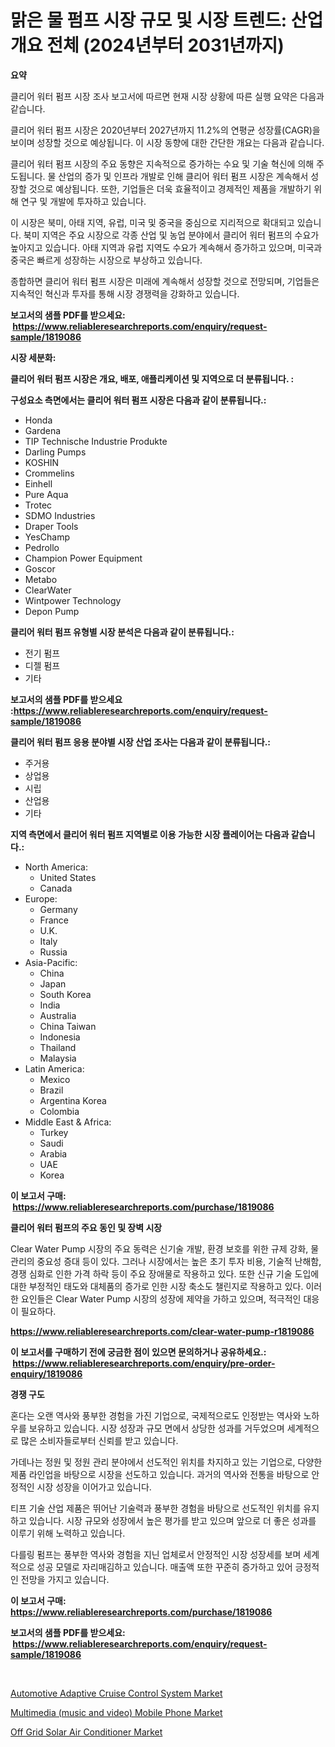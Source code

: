 <p><h1>맑은 물 펌프 시장 규모 및 시장 트렌드: 산업 개요 전체 (2024년부터 2031년까지)</h1></p><p><strong>요약</strong></p>
<p><p>클리어 워터 펌프 시장 조사 보고서에 따르면 현재 시장 상황에 따른 실행 요약은 다음과 같습니다.</p><p>클리어 워터 펌프 시장은 2020년부터 2027년까지 11.2%의 연평균 성장률(CAGR)을 보이며 성장할 것으로 예상됩니다. 이 시장 동향에 대한 간단한 개요는 다음과 같습니다.</p><p>클리어 워터 펌프 시장의 주요 동향은 지속적으로 증가하는 수요 및 기술 혁신에 의해 주도됩니다. 물 산업의 증가 및 인프라 개발로 인해 클리어 워터 펌프 시장은 계속해서 성장할 것으로 예상됩니다. 또한, 기업들은 더욱 효율적이고 경제적인 제품을 개발하기 위해 연구 및 개발에 투자하고 있습니다.</p><p>이 시장은 북미, 아태 지역, 유럽, 미국 및 중국을 중심으로 지리적으로 확대되고 있습니다. 북미 지역은 주요 시장으로 각종 산업 및 농업 분야에서 클리어 워터 펌프의 수요가 높아지고 있습니다. 아태 지역과 유럽 지역도 수요가 계속해서 증가하고 있으며, 미국과 중국은 빠르게 성장하는 시장으로 부상하고 있습니다.</p><p>종합하면 클리어 워터 펌프 시장은 미래에 계속해서 성장할 것으로 전망되며, 기업들은 지속적인 혁신과 투자를 통해 시장 경쟁력을 강화하고 있습니다.</p></p>
<p><strong>보고서의 샘플 PDF를 받으세요: &nbsp;<a href="https://www.reliableresearchreports.com/enquiry/request-sample/1819086">https://www.reliableresearchreports.com/enquiry/request-sample/1819086</a></strong></p>
<p><strong>시장 세분화:</strong></p>
<p><strong> 클리어 워터 펌프 시장은 개요, 배포, 애플리케이션 및 지역으로 더 분류됩니다. :</strong></p>
<p><strong>구성요소 측면에서는 클리어 워터 펌프 시장은 다음과 같이 분류됩니다.:</strong></p>
<p><ul><li>Honda</li><li>Gardena</li><li>TIP Technische Industrie Produkte</li><li>Darling Pumps</li><li>KOSHIN</li><li>Crommelins</li><li>Einhell</li><li>Pure Aqua</li><li>Trotec</li><li>SDMO Industries</li><li>Draper Tools</li><li>YesChamp</li><li>Pedrollo</li><li>Champion Power Equipment</li><li>Goscor</li><li>Metabo</li><li>ClearWater</li><li>Wintpower Technology</li><li>Depon Pump</li></ul></p>
<p><strong> 클리어 워터 펌프 유형별 시장 분석은 다음과 같이 분류됩니다.:</strong></p>
<p><ul><li>전기 펌프</li><li>디젤 펌프</li><li>기타</li></ul></p>
<p><strong>보고서의 샘플 PDF를 받으세요 :<a href="https://www.reliableresearchreports.com/enquiry/request-sample/1819086">https://www.reliableresearchreports.com/enquiry/request-sample/1819086</a></strong></p>
<p><strong> 클리어 워터 펌프 응용 분야별 시장 산업 조사는 다음과 같이 분류됩니다.:</strong></p>
<p><ul><li>주거용</li><li>상업용</li><li>시립</li><li>산업용</li><li>기타</li></ul></p>
<p><strong>지역 측면에서 클리어 워터 펌프 지역별로 이용 가능한 시장 플레이어는 다음과 같습니다.:</strong></p>
<p><ul>
    <li>
        North America:
        <ul>
            <li>United States</li>
            <li>Canada</li>
        </ul>
    </li>
    <li>
        Europe:
        <ul>
            <li>Germany</li>
            <li>France</li>
            <li>U.K.</li>
            <li>Italy</li>
            <li>Russia</li>
        </ul>
    </li>
    <li>
        Asia-Pacific:
        <ul>
            <li>China</li>
            <li>Japan</li>
            <li>South Korea</li>
            <li>India</li>
            <li>Australia</li>
            <li>China Taiwan</li>
            <li>Indonesia</li>
            <li>Thailand</li>
            <li>Malaysia</li>
        </ul>
    </li>
    <li>
        Latin America:
        <ul>
            <li>Mexico</li>
            <li>Brazil</li>
            <li>Argentina Korea</li>
            <li>Colombia</li>
        </ul>
    </li>
    <li>
        Middle East & Africa:
        <ul>
            <li>Turkey</li>
            <li>Saudi</li>
            <li>Arabia</li>
            <li>UAE</li>
            <li>Korea</li>
        </ul>
    </li>
    </ul></p>
<p><strong>이 보고서 구매: &nbsp;<a href="https://www.reliableresearchreports.com/purchase/1819086">https://www.reliableresearchreports.com/purchase/1819086</a></strong></p>
<p><strong>클리어 워터 펌프의 주요 동인 및 장벽 시장</strong></p>
<p><p>Clear Water Pump 시장의 주요 동력은 신기술 개발, 환경 보호를 위한 규제 강화, 물 관리의 중요성 증대 등이 있다. 그러나 시장에서는 높은 초기 투자 비용, 기술적 난해함, 경쟁 심화로 인한 가격 하락 등이 주요 장애물로 작용하고 있다. 또한 신규 기술 도입에 대한 부정적인 태도와 대체품의 증가로 인한 시장 축소도 챌린지로 작용하고 있다. 이러한 요인들은 Clear Water Pump 시장의 성장에 제약을 가하고 있으며, 적극적인 대응이 필요하다.</p></p>
<p><strong><a href="https://www.reliableresearchreports.com/clear-water-pump-r1819086">https://www.reliableresearchreports.com/clear-water-pump-r1819086</a></strong></p>
<p><strong>이 보고서를 구매하기 전에 궁금한 점이 있으면 문의하거나 공유하세요.: &nbsp;<a href="https://www.reliableresearchreports.com/enquiry/pre-order-enquiry/1819086">https://www.reliableresearchreports.com/enquiry/pre-order-enquiry/1819086</a></strong></p>
<p><strong>경쟁 구도</strong></p>
<p><p>혼다는 오랜 역사와 풍부한 경험을 가진 기업으로, 국제적으로도 인정받는 역사와 노하우를 보유하고 있습니다. 시장 성장과 규모 면에서 상당한 성과를 거두었으며 세계적으로 많은 소비자들로부터 신뢰를 받고 있습니다.</p><p>가데나는 정원 및 정원 관리 분야에서 선도적인 위치를 차지하고 있는 기업으로, 다양한 제품 라인업을 바탕으로 시장을 선도하고 있습니다. 과거의 역사와 전통을 바탕으로 안정적인 시장 성장을 이어가고 있습니다.</p><p>티프 기술 산업 제품은 뛰어난 기술력과 풍부한 경험을 바탕으로 선도적인 위치를 유지하고 있습니다. 시장 규모와 성장에서 높은 평가를 받고 있으며 앞으로 더 좋은 성과를 이루기 위해 노력하고 있습니다.</p><p>다를링 펌프는 풍부한 역사와 경험을 지닌 업체로서 안정적인 시장 성장세를 보며 세계적으로 성공 모델로 자리매김하고 있습니다. 매출액 또한 꾸준히 증가하고 있어 긍정적인 전망을 가지고 있습니다.</p></p>
<p><strong>이 보고서 구매: &nbsp; <a href="https://www.reliableresearchreports.com/purchase/1819086">https://www.reliableresearchreports.com/purchase/1819086</a></strong></p>
<p><strong>보고서의 샘플 PDF를 받으세요: &nbsp;<a href="https://www.reliableresearchreports.com/enquiry/request-sample/1819086">https://www.reliableresearchreports.com/enquiry/request-sample/1819086</a></strong><strong></strong></p>
<p>&nbsp;</p>
<p><p><a href="https://www.linkedin.com/pulse/automotive-adaptive-cruise-control-system-market-analysis-sqr1e?trackingId=sL1g93Q2TsBgMzxbEGKehw%3D%3D">Automotive Adaptive Cruise Control System Market</a></p><p><a href="https://www.linkedin.com/pulse/multimedia-music-video-mobile-phone-market-trends-analysis-7mvnf?trackingId=5hpS%2FB%2BeWedK0kPgtjTj%2BQ%3D%3D">Multimedia (music and video) Mobile Phone Market</a></p><p><a href="https://github.com/moyahfrancoestellec51j635wcx/Market-Research-Report-List-2/blob/main/off-grid-solar-air-conditioner-market.md">Off Grid Solar Air Conditioner Market</a></p></p>